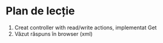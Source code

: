 Plan de lecție
==============

1. Creat controller with read/write actions, implementat Get
2. Văzut răspuns în browser (xml)
